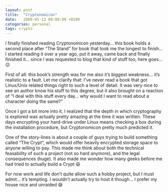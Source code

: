 ```yaml
---
layout: post
title:  "Cryptonomicon"
date:   2009-05-12 00:00:00 +0100
categories: personal
tags: crypto
---
```

I finally finished reading Cryptonomicon yesterday… this book holds a second place after “The Stand” for book that took me the longest to finish… I started reading it over a year ago, put it away, came back and finally finished it… since I was requested to blog that kind of stuff too, here goes… 😉

First of all: this book’s strength was for me also it’s biggest weakness… it’s realistic to a fault. Let me clarify that: I’ve never read a book that got Linux/Unix related things right to such a level of detail. It was very nice to see an author know his stuff to this degree, but it also brought on a reaction of “I deal with this stuff every day… why would I want to read about a character doing the same?”

Once I got a bit more into it, I realized that the depth in which cryptography is explored was actually pretty amazing at the time it was written. These days encrypting your hard-drive under Linux means checking a box during the installation procedure, but Cryptonomicon pretty much predicted it.

One of the story-lines is about a couple of guys trying to build something called “The Crypt”, which would offer heavily encrypted storage space to anyone willing to pay. This made me think about both the technical feasability of such a project (not so hard anymore), and the legal consequences (huge). It also made me wonder how many geeks before me had tried to actually build a Crypt 😃

For now work and life don’t quite allow such a hobby project, but I must admit… it’s tempting. I wouldn’t actually try to host it though… I prefer my house nice and unraided 😅
